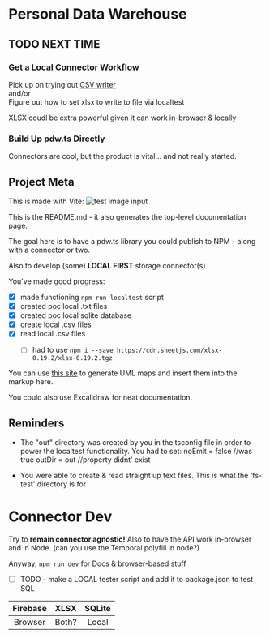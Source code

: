 # Personal Data Warehouse

## TODO NEXT TIME

### Get a Local Connector Workflow
Pick up on trying out [CSV writer](https://www.npmjs.com/package/csv-writer)  
and/or  
Figure out how to set xlsx to write to file via localtest

XLSX coudl be extra powerful given it can work in-browser & locally

### Build Up pdw.ts Directly
Connectors are cool, but the product is vital... and not really started.

## Project Meta

This is made with Vite: ![test image input](/vite.svg)

This is the README.md - it also generates the top-level documentation page.

The goal here is to have a pdw.ts library you could publish to NPM - along with a connector or two.

Also to develop (some) **LOCAL FIRST** storage connector(s)

You've made good progress:

- [x] made functioning `npm run localtest` script
- [x] created poc local .txt files
- [x] created poc local sqlite database
- [x] create local .csv files
- [x] read local .csv files
    - [ ] had to use `npm i --save https://cdn.sheetjs.com/xlsx-0.19.2/xlsx-0.19.2.tgz`


You can use [this site](https://tsuml-demo.firebaseapp.com/) to generate UML maps and insert them into the markup here.

You could also use Excalidraw for neat documentation.

## Reminders

- The "out" directory was created by you in the tsconfig file in order to power the localtest functionality. You had to set: 
noEmit = false //was true
outDir = out //property didnt' exist

- You were able to create & read straight up text files. This is what the 'fs-test' directory is for

# Connector Dev

Try to **remain connector agnostic!** Also to have the API work in-browser and in Node.
(can you use the Temporal polyfill in node?)

Anyway, `npm run dev` for Docs & browser-based stuff

- [ ] TODO - make a LOCAL tester script and add it to package.json to test SQL

|Firebase|XLSX|SQLite|
|:-:|:-:|:-:|
|Browser|Both?|Local|i